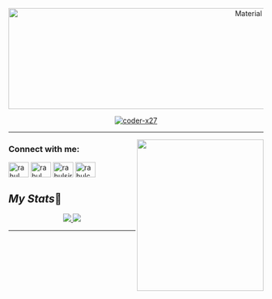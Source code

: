 <p align="center">
<!--  ![Logo](20221224_0055471.gif) -->
  <img width="200%" height="200" src="20221224_0055471.gif" alt="Material Bread logo">
</p>


<p align="center"> <a href="https://github.com/ryo-ma/github-profile-trophy"><img src="https://github-profile-trophy.vercel.app/?username=Rahul-chaurasiya" alt="coder-x27" /></a>
</p>
<hr/>

<img align="right" src="/img/Coding image.gif" height='300' width='250'>


<h3 align="left">Connect with me:</h3>
<p align="left">
<a href="https://linkedin.com/in/rahul chaurasiya" target="blank"><img align="center" src="https://raw.githubusercontent.com/rahuldkjain/github-profile-readme-generator/master/src/images/icons/Social/linked-in-alt.svg" alt="rahul chaurasiya" height="30" width="40" /></a>
<a href="https://fb.com/rahul chaurasiya" target="blank"><img align="center" src="https://raw.githubusercontent.com/rahuldkjain/github-profile-readme-generator/master/src/images/icons/Social/facebook.svg" alt="rahul chaurasiya" height="30" width="40" /></a>
<a href="https://www.codechef.com/users/rahulsir" target="blank"><img align="center" src="https://cdn.jsdelivr.net/npm/simple-icons@3.1.0/icons/codechef.svg" alt="rahulsir" height="30" width="40" /></a>
<a href="https://www.leetcode.com/rahulchaurasiadabra" target="blank"><img align="center" src="https://raw.githubusercontent.com/rahuldkjain/github-profile-readme-generator/master/src/images/icons/Social/leet-code.svg" alt="rahulchaurasiadabra" height="30" width="40" /></a>
</p>


## *My Stats*🔗

<p align="center">
<a href="https://github.com/Rahul-chaurasiya">
 <img 
   src="https://github-readme-stats.vercel.app/api?username=Rahul-chaurasiya&show_icons=true&theme=tokyonight" 
/>
  <img 
   src="https://github-readme-streak-stats.herokuapp.com?user=Rahul-chaurasiya&theme=monokai" 
/>
 </p>
<hr/>
<!-- [![GitHub Streak](https://github-readme-streak-stats.herokuapp.com?user=Rahul-chaurasiya&theme=monokai)](https://git.io/streak-stats) -->
